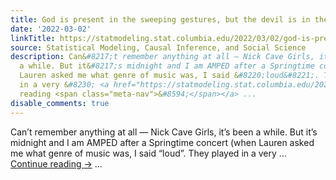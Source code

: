 ```yaml
---
title: God is present in the sweeping gestures, but the devil is in the details
date: '2022-03-02'
linkTitle: https://statmodeling.stat.columbia.edu/2022/03/02/god-is-present-in-the-sweeping-gestures-but-the-devil-is-in-the-details/
source: Statistical Modeling, Causal Inference, and Social Science
description: Can&#8217;t remember anything at all — Nick Cave Girls, it&#8217;s been
  a while. But it&#8217;s midnight and I am AMPED after a Springtime concert (when
  Lauren asked me what genre of music was, I said &#8220;loud&#8221;. They played
  in a very &#8230; <a href="https://statmodeling.stat.columbia.edu/2022/03/02/god-is-present-in-the-sweeping-gestures-but-the-devil-is-in-the-details/">Continue
  reading <span class="meta-nav">&#8594;</span></a> ...
disable_comments: true
---
```

Can&#8217;t remember anything at all — Nick Cave Girls, it&#8217;s been a while. But it&#8217;s midnight and I am AMPED after a Springtime concert (when Lauren asked me what genre of music was, I said &#8220;loud&#8221;. They played in a very &#8230; <a href="https://statmodeling.stat.columbia.edu/2022/03/02/god-is-present-in-the-sweeping-gestures-but-the-devil-is-in-the-details/">Continue reading <span class="meta-nav">&#8594;</span></a> ...